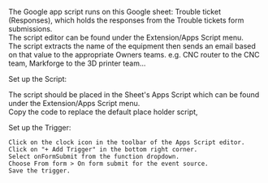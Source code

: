 The Google app script runs on this Google sheet: Trouble ticket (Responses), which holds the responses from the Trouble tickets form submissions.  
The script editor can be found under the Extension/Apps Script menu.  
The script extracts the name of the equipment then sends an email based on that value to the appropriate Owners teams.  e.g. CNC router to the CNC team, Markforge to the 3D printer team... 

Set up the Script:

The script should be placed in the Sheet's Apps Script which can be found under the Extension/Apps Script menu.  
Copy the code to replace the default place holder script,

Set up the Trigger:

    Click on the clock icon in the toolbar of the Apps Script editor.
    Click on "+ Add Trigger" in the bottom right corner.
    Select onFormSubmit from the function dropdown.
    Choose From form > On form submit for the event source.
    Save the trigger.
